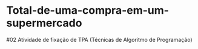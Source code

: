 # Total-de-uma-compra-em-um-supermercado
#02 Atividade de fixação de TPA (Técnicas de Algoritmo de Programação)
